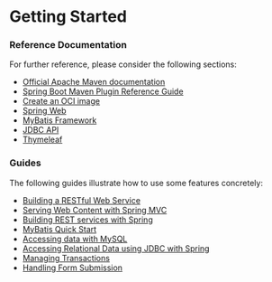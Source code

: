 # Getting Started

### Reference Documentation
For further reference, please consider the following sections:

* [Official Apache Maven documentation](https://maven.apache.org/guides/index.html)
* [Spring Boot Maven Plugin Reference Guide](https://docs.spring.io/spring-boot/docs/2.3.0.RELEASE/maven-plugin/reference/html/)
* [Create an OCI image](https://docs.spring.io/spring-boot/docs/2.3.0.RELEASE/maven-plugin/reference/html/#build-image)
* [Spring Web](https://docs.spring.io/spring-boot/docs/2.3.0.RELEASE/reference/htmlsingle/#boot-features-developing-web-applications)
* [MyBatis Framework](https://mybatis.org/spring-boot-starter/mybatis-spring-boot-autoconfigure/)
* [JDBC API](https://docs.spring.io/spring-boot/docs/2.3.0.RELEASE/reference/htmlsingle/#boot-features-sql)
* [Thymeleaf](https://docs.spring.io/spring-boot/docs/2.3.0.RELEASE/reference/htmlsingle/#boot-features-spring-mvc-template-engines)

### Guides
The following guides illustrate how to use some features concretely:

* [Building a RESTful Web Service](https://spring.io/guides/gs/rest-service/)
* [Serving Web Content with Spring MVC](https://spring.io/guides/gs/serving-web-content/)
* [Building REST services with Spring](https://spring.io/guides/tutorials/bookmarks/)
* [MyBatis Quick Start](https://github.com/mybatis/spring-boot-starter/wiki/Quick-Start)
* [Accessing data with MySQL](https://spring.io/guides/gs/accessing-data-mysql/)
* [Accessing Relational Data using JDBC with Spring](https://spring.io/guides/gs/relational-data-access/)
* [Managing Transactions](https://spring.io/guides/gs/managing-transactions/)
* [Handling Form Submission](https://spring.io/guides/gs/handling-form-submission/)

